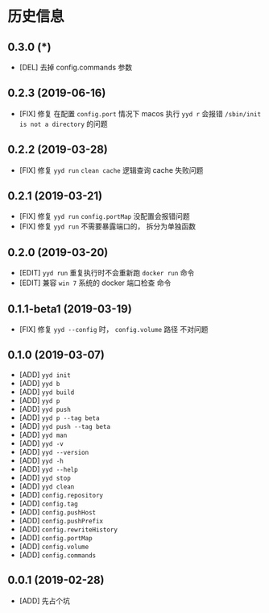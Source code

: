 # 历史信息
## 0.3.0 (*)
* [DEL] 去掉 config.commands 参数

## 0.2.3 (2019-06-16)
* [FIX] 修复 在配置 `config.port` 情况下 macos 执行 `yyd r` 会报错 `/sbin/init is not a directory` 的问题

## 0.2.2 (2019-03-28)
* [FIX] 修复 `yyd run` `clean cache` 逻辑查询 cache 失败问题

## 0.2.1 (2019-03-21)
* [FIX] 修复 `yyd run` `config.portMap` 没配置会报错问题
* [FIX] 修复 `yyd run` 不需要暴露端口的， 拆分为单独函数

## 0.2.0 (2019-03-20)
* [EDIT] `yyd run` 重复执行时不会重新跑 `docker run` 命令
* [EDIT] 兼容 `win 7` 系统的 docker 端口检查 命令

## 0.1.1-beta1 (2019-03-19)
* [FIX] 修复 `yyd --config` 时， `config.volume` 路径 不对问题

## 0.1.0 (2019-03-07)
* [ADD] `yyd init`
* [ADD] `yyd b`
* [ADD] `yyd build`
* [ADD] `yyd p`
* [ADD] `yyd push`
* [ADD] `yyd p --tag beta`
* [ADD] `yyd push --tag beta`
* [ADD] `yyd man`
* [ADD] `yyd -v`
* [ADD] `yyd --version`
* [ADD] `yyd -h`
* [ADD] `yyd --help`
* [ADD] `yyd stop`
* [ADD] `yyd clean`
* [ADD] `config.repository`
* [ADD] `config.tag`
* [ADD] `config.pushHost`
* [ADD] `config.pushPrefix`
* [ADD] `config.rewriteHistory`
* [ADD] `config.portMap`
* [ADD] `config.volume`
* [ADD] `config.commands`

## 0.0.1 (2019-02-28)
* [ADD] 先占个坑


